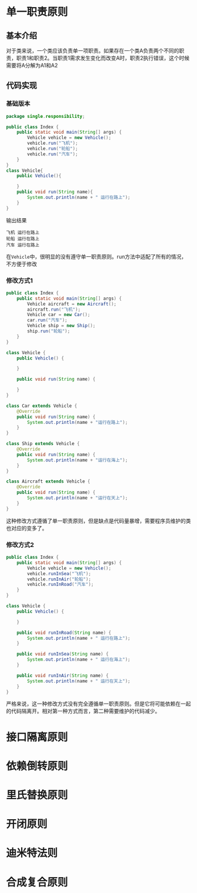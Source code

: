 # 单一职责原则

## 基本介绍

对于类来说，一个类应该负责单一项职责。如果存在一个类A负责两个不同的职责，职责1和职责2。当职责1需求发生变化而改变A时，职责2执行错误，这个时候需要将A分解为A1和A2

## 代码实现

### 基础版本

```java
package single.responsibility;

public class Index {
    public static void main(String[] args) {
        Vehicle vehicle = new Vehicle();
        vehicle.run("飞机");
        vehicle.run("轮船");
        vehicle.run("汽车");
    }
}
class Vehicle{
    public Vehicle(){

    }
    public void run(String name){
        System.out.println(name + " 运行在路上");
    }
}
```

输出结果

```shell
飞机 运行在路上
轮船 运行在路上
汽车 运行在路上
```

在`Vehicle`中，很明显的没有遵守单一职责原则。run方法中适配了所有的情况，不方便于修改

### 修改方式1

```java
public class Index {
    public static void main(String[] args) {
        Vehicle aircraft = new Aircraft();
        aircraft.run("飞机");
        Vehicle car = new Car();
        car.run("汽车");
        Vehicle ship = new Ship();
        ship.run("轮船");
    }
}

class Vehicle {
    public Vehicle() {

    }

    public void run(String name) {

    }
}

class Car extends Vehicle {
    @Override
    public void run(String name) {
        System.out.println(name + "运行在路上");
    }
}

class Ship extends Vehicle {
    @Override
    public void run(String name) {
        System.out.println(name + "运行在海上");
    }
}

class Aircraft extends Vehicle {
    @Override
    public void run(String name) {
        System.out.println(name + "运行在天上");
    }
}
```

这种修改方式遵循了单一职责原则，但是缺点是代码量暴增，需要程序员维护的类也对应的变多了。

### 修改方式2

```java
public class Index {
    public static void main(String[] args) {
        Vehicle vehicle = new Vehicle();
        vehicle.runInSea("飞机");
        vehicle.runInAir("轮船");
        vehicle.runInRoad("汽车");
    }
}

class Vehicle {
    public Vehicle() {

    }

    public void runInRoad(String name) {
        System.out.println(name + " 运行在路上");
    }

    public void runInSea(String name) {
        System.out.println(name + " 运行在海上");
    }

    public void runInAir(String name) {
        System.out.println(name + " 运行在天上");
    }
}

```

严格来说，这一种修改方式没有完全遵循单一职责原则。但是它将可能依赖在一起的代码隔离开。相对第一种方式而言，第二种需要维护的代码减少。

# 接口隔离原则

# 依赖倒转原则

# 里氏替换原则

# 开闭原则

# 迪米特法则

# 合成复合原则



